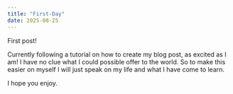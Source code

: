 ```yaml
---
title: "First-Day"
date: 2025-08-25
---
```


First post! 

Currently following a tutorial on how to create my blog post, as excited as I am! I have no clue what I could possible offer to the world. So to make this easier on myself I will just speak on my life and what I have come to learn. 

I hope you enjoy.
